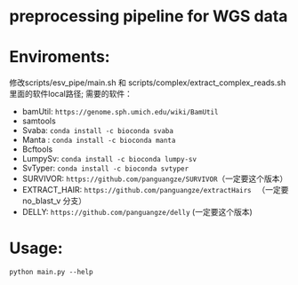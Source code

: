 # preprocessing pipeline for WGS data 

# Enviroments:

修改scripts/esv_pipe/main.sh 和 scripts/complex/extract_complex_reads.sh 里面的软件local路径;
需要的软件：
- bamUtil: `https://genome.sph.umich.edu/wiki/BamUtil`
- samtools
- Svaba: `conda install -c bioconda svaba`
- Manta :  `conda install -c bioconda manta`
- Bcftools
- LumpySv: `conda install -c bioconda lumpy-sv`
- SvTyper: `conda install -c bioconda svtyper`
- SURVIVOR: `https://github.com/panguangze/SURVIVOR`（一定要这个版本）
- EXTRACT_HAIR: `https://github.com/panguangze/extractHairs ` （一定要 no_blast_v 分支）
- DELLY: `https://github.com/panguangze/delly` (一定要这个版本)

# Usage:

`python main.py --help`

